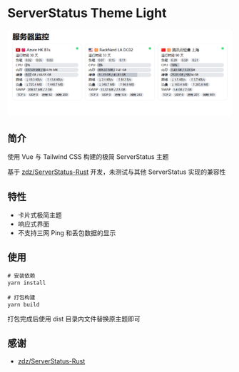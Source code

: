 # ServerStatus Theme Light

![1693474863910](docs/screenshot.png)

## 简介

使用 Vue 与 Tailwind CSS 构建的极简 ServerStatus 主题

基于 [zdz/ServerStatus-Rust](https://github.com/zdz/ServerStatus-Rust) 开发，未测试与其他 ServerStatus 实现的兼容性

## 特性

- 卡片式极简主题
- 响应式界面
- 不支持三网 Ping 和丢包数据的显示

## 使用

```shell
# 安装依赖
yarn install

# 打包构建
yarn build
```

打包完成后使用 dist 目录内文件替换原主题即可

## 感谢

- [zdz/ServerStatus-Rust](https://github.com/zdz/ServerStatus-Rust)
